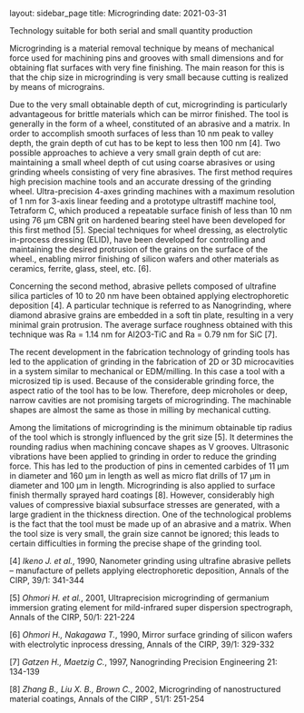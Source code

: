 layout: sidebar_page
title: Microgrinding
date: 2021-03-31

Technology suitable for both serial and small quantity production

Microgrinding is a material removal technique by means of mechanical force used for machining pins and grooves with small dimensions and for obtaining flat surfaces with very fine finishing. The main reason for this is that the chip size in microgrinding is very small because cutting is realized by means of micrograins.

Due to the very small obtainable depth of cut, microgrinding is particularly advantageous for brittle materials which can be mirror finished. The tool is generally in the form of a wheel, constituted of an abrasive and a matrix. In order to accomplish smooth surfaces of less than 10 nm peak to valley depth, the grain depth of cut has to be kept to less then 100 nm [4]. Two possible approaches to achieve a very small grain depth of cut are: maintaining a small wheel depth of cut using coarse abrasives or using grinding wheels consisting of very fine abrasives. The first method requires high precision machine tools and an accurate dressing of the grinding wheel. Ultra-precision 4-axes grinding machines with a maximum resolution of 1 nm for 3-axis linear feeding and a prototype ultra­stiff machine tool, Tetraform C, which produced a repeatable surface finish  of less than 10 nm using 76 µm CBN grit on hardened bearing steel have been developed for this first method [5]. Special techniques for wheel  dressing, as electrolytic in-process dressing (ELID), have been developed for controlling and maintaining the desired protrusion of the grains on the surface of the wheel., enabling mirror finishing of silicon wafers and other materials as ceramics, ferrite, glass, steel, etc. [6].

Concerning the second method, abrasive pellets composed of ultrafine silica particles of 10 to 20 nm have been obtained applying electrophoretic deposition [4]. A particular technique is referred to as Nanogrinding, where diamond abrasive grains are embedded in a soft tin plate, resulting in a very minimal grain protrusion. The average surface roughness obtained with this technique was Ra = 1.14 nm for Al2O3-TiC and Ra = 0.79 nm for SiC [7].

The recent development in the fabrication technology of grinding tools has led to the application of grinding in the fabrication of 2D or 3D microcavities in a system similar to mechanical or EDM/milling. In this case a tool with a microsized tip is used. Because of the considerable grinding force, the aspect ratio of the tool has to be low. Therefore, deep microholes or deep, narrow cavities are not promising targets of microgrinding. The machinable shapes are almost the same as those in milling by mechanical cutting.

Among the limitations of microgrinding is the minimum obtainable tip radius of the tool which is strongly influenced by the grit size [5]. It determines the rounding radius when machining concave shapes as V grooves. Ultrasonic vibrations have been applied to grinding in order to reduce the grinding force. This has led to the production of pins in cemented carbides of 11 µm in diameter and 160 µm in length as well as micro flat drills of 17 µm in diameter and 100 µm in length. Microgrinding is also applied to surface finish thermally sprayed hard coatings [8]. However, considerably high values of compressive biaxial subsurface stresses are generated, with a large gradient in the thickness direction. One of the technological problems is the fact that the tool must be made up of an abrasive and a matrix. When the tool size is very small, the grain size cannot be ignored; this leads to certain difficulties in forming the precise shape of the grinding tool.  
  
[4] *Ikeno J. et al.*, 1990, Nanometer grinding using ultrafine abrasive pellets – manufacture of pellets applying electrophoretic deposition, Annals of the CIRP, 39/1: 341-344  

[5] *Ohmori H. et al.*, 2001, Ultraprecision microgrinding of germanium immersion grating element for mild-infrared super dispersion spectrograph, Annals of the CIRP, 50/1: 221-224  

[6] *Ohmori H., Nakagawa T.*, 1990, Mirror surface grinding of silicon wafers with electrolytic inprocess dressing, Annals of the CIRP, 39/1: 329-332  

[7] *Gatzen H., Maetzig C.*, 1997, Nanogrinding Precision Engineering 21: 134-139  

[8] *Zhang B., Liu X. B., Brown C.*, 2002, Microgrinding of nanostructured material coatings, Annals of the CIRP , 51/1: 251-254  